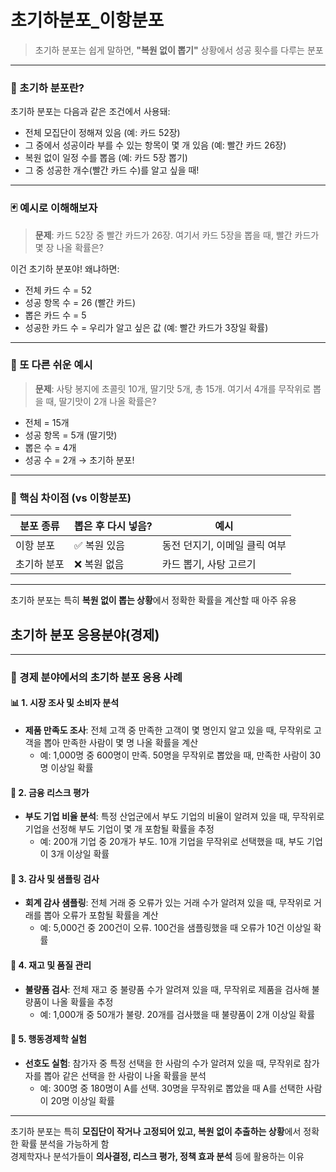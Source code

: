 # 초기하분포_이항분포
> 초기하 분포는 쉽게 말하면, **"복원 없이 뽑기"** 상황에서 성공 횟수를 다루는 분포
---

### 🎯 초기하 분포란?

초기하 분포는 다음과 같은 조건에서 사용돼:

- 전체 모집단이 정해져 있음 (예: 카드 52장)
- 그 중에서 성공이라 부를 수 있는 항목이 몇 개 있음 (예: 빨간 카드 26장)
- 복원 없이 일정 수를 뽑음 (예: 카드 5장 뽑기)
- 그 중 성공한 개수(빨간 카드 수)를 알고 싶을 때!

---

### 🃏 예시로 이해해보자

> **문제**: 카드 52장 중 빨간 카드가 26장. 여기서 카드 5장을 뽑을 때, 빨간 카드가 몇 장 나올 확률은?

이건 초기하 분포야! 왜냐하면:
- 전체 카드 수 = 52
- 성공 항목 수 = 26 (빨간 카드)
- 뽑은 카드 수 = 5
- 성공한 카드 수 = 우리가 알고 싶은 값 (예: 빨간 카드가 3장일 확률)

---

### 🍬 또 다른 쉬운 예시

> **문제**: 사탕 봉지에 초콜릿 10개, 딸기맛 5개, 총 15개. 여기서 4개를 무작위로 뽑을 때, 딸기맛이 2개 나올 확률은?

- 전체 = 15개
- 성공 항목 = 5개 (딸기맛)
- 뽑은 수 = 4개
- 성공 수 = 2개 → 초기하 분포!

---

### 📌 핵심 차이점 (vs 이항분포)

| 분포 종류     | 뽑은 후 다시 넣음? | 예시                          |
|--------------|-------------------|-------------------------------|
| 이항 분포     | ✅ 복원 있음        | 동전 던지기, 이메일 클릭 여부 |
| 초기하 분포   | ❌ 복원 없음        | 카드 뽑기, 사탕 고르기        |

---

초기하 분포는 특히 **복원 없이 뽑는 상황**에서 정확한 확률을 계산할 때 아주 유용

## 초기하 분포 응용분야(경제)
---

### 💼 경제 분야에서의 초기하 분포 응용 사례

#### 📊 1. 시장 조사 및 소비자 분석
- **제품 만족도 조사**: 전체 고객 중 만족한 고객이 몇 명인지 알고 있을 때, 무작위로 고객을 뽑아 만족한 사람이 몇 명 나올 확률을 계산
  - 예: 1,000명 중 600명이 만족. 50명을 무작위로 뽑았을 때, 만족한 사람이 30명 이상일 확률

#### 🏦 2. 금융 리스크 평가
- **부도 기업 비율 분석**: 특정 산업군에서 부도 기업의 비율이 알려져 있을 때, 무작위로 기업을 선정해 부도 기업이 몇 개 포함될 확률을 추정
  - 예: 200개 기업 중 20개가 부도. 10개 기업을 무작위로 선택했을 때, 부도 기업이 3개 이상일 확률

#### 🧾 3. 감사 및 샘플링 검사
- **회계 감사 샘플링**: 전체 거래 중 오류가 있는 거래 수가 알려져 있을 때, 무작위로 거래를 뽑아 오류가 포함될 확률을 계산
  - 예: 5,000건 중 200건이 오류. 100건을 샘플링했을 때 오류가 10건 이상일 확률

#### 🛒 4. 재고 및 품질 관리
- **불량품 검사**: 전체 재고 중 불량품 수가 알려져 있을 때, 무작위로 제품을 검사해 불량품이 나올 확률을 추정
  - 예: 1,000개 중 50개가 불량. 20개를 검사했을 때 불량품이 2개 이상일 확률

#### 🧠 5. 행동경제학 실험
- **선호도 실험**: 참가자 중 특정 선택을 한 사람의 수가 알려져 있을 때, 무작위로 참가자를 뽑아 같은 선택을 한 사람이 나올 확률을 분석
  - 예: 300명 중 180명이 A를 선택. 30명을 무작위로 뽑았을 때 A를 선택한 사람이 20명 이상일 확률

---

초기하 분포는 특히 **모집단이 작거나 고정되어 있고, 복원 없이 추출하는 상황**에서 정확한 확률 분석을 가능하게 함  
경제학자나 분석가들이 **의사결정, 리스크 평가, 정책 효과 분석** 등에 활용하는 이유

